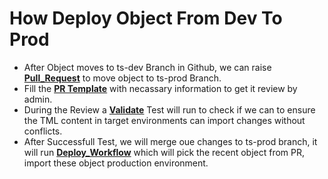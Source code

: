 # How Deploy Object From Dev To Prod
- After Object moves to ts-dev Branch in Github, we can raise [__Pull_Request__](https://docs.github.com/en/pull-requests/collaborating-with-pull-requests/proposing-changes-to-your-work-with-pull-requests/about-pull-requests#about-pull-requests) to move object to ts-prod Branch.
- Fill the [__PR Template__](.github/pull_request_template.md) with necassary information to get it review by admin.
- During the Review a [__Validate__](.github/workflows/validate.yml) Test will run to check if we can to ensure the TML content in target environments can import changes without conflicts.
- After Successfull Test, we will merge oue changes to ts-prod branch, it will run [__Deploy_Workflow__](.github/workflows/deploy.yml) which will pick the recent object from PR, import these object production environment.

